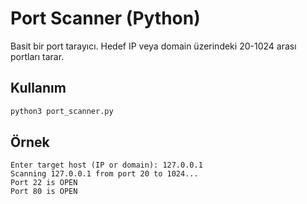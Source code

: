# Port Scanner (Python)

Basit bir port tarayıcı. Hedef IP veya domain üzerindeki 20-1024 arası portları tarar.

## Kullanım
```bash
python3 port_scanner.py
```

## Örnek
```
Enter target host (IP or domain): 127.0.0.1
Scanning 127.0.0.1 from port 20 to 1024...
Port 22 is OPEN
Port 80 is OPEN
```
